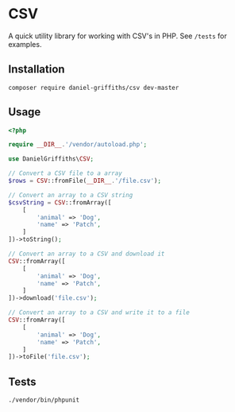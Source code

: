 # CSV

A quick utility library for working with CSV's in PHP. See `/tests` for examples.

## Installation

```
composer require daniel-griffiths/csv dev-master
```

## Usage

```PHP
<?php

require __DIR__.'/vendor/autoload.php';

use DanielGriffiths\CSV;

// Convert a CSV file to a array
$rows = CSV::fromFile(__DIR__.'/file.csv');

// Convert an array to a CSV string
$csvString = CSV::fromArray([
    [
        'animal' => 'Dog',
        'name' => 'Patch',
    ]
])->toString();

// Convert an array to a CSV and download it
CSV::fromArray([
    [
        'animal' => 'Dog',
        'name' => 'Patch',
    ]
])->download('file.csv');

// Convert an array to a CSV and write it to a file
CSV::fromArray([
    [
        'animal' => 'Dog',
        'name' => 'Patch',
    ]
])->toFile('file.csv');

```

## Tests

`./vendor/bin/phpunit`
